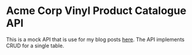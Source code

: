 # Acme Corp Vinyl Product Catalogue API

This is a mock API that is use for my blog posts [here](https://lalitadithya.com). The API implements CRUD for a single table. 